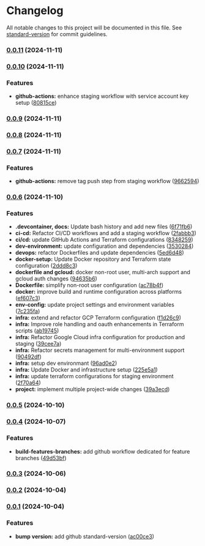 # Changelog

All notable changes to this project will be documented in this file. See [standard-version](https://github.com/conventional-changelog/standard-version) for commit guidelines.

### [0.0.11](https://github.com/7d4b9/refactored-winner/compare/v0.0.10...v0.0.11) (2024-11-11)

### [0.0.10](https://github.com/7d4b9/refactored-winner/compare/v0.0.9...v0.0.10) (2024-11-11)


### Features

* **github-actions:** enhance staging workflow with service account key setup ([80815ce](https://github.com/7d4b9/refactored-winner/commit/80815cea1335c11ff3bad3b186638b09de64e400))

### [0.0.9](https://github.com/7d4b9/refactored-winner/compare/v0.0.8...v0.0.9) (2024-11-11)

### [0.0.8](https://github.com/7d4b9/refactored-winner/compare/v0.0.7...v0.0.8) (2024-11-11)

### [0.0.7](https://github.com/7d4b9/refactored-winner/compare/v0.0.6...v0.0.7) (2024-11-11)


### Features

* **github-actions:** remove tag push step from staging workflow ([9662594](https://github.com/7d4b9/refactored-winner/commit/9662594d720e5e376bb1cf8716b07b154032e213))

### [0.0.6](https://github.com/7d4b9/refactored-winner/compare/v0.0.5...v0.0.6) (2024-11-10)


### Features

* **.devcontainer, docs:** Update bash history and add new files ([6f71fb6](https://github.com/7d4b9/refactored-winner/commit/6f71fb6956995eba1c1b0b053951806986c2a67e))
* **ci-cd:** Refactor CI/CD workflows and add a staging workflow ([2fabbb3](https://github.com/7d4b9/refactored-winner/commit/2fabbb3b94cd8f1749cc852b3cdff0c7ff1d9acb))
* **ci/cd:** update GitHub Actions and Terraform configurations ([8348259](https://github.com/7d4b9/refactored-winner/commit/83482594a7b1617d223f3dc36c018ad933a0b40d))
* **dev-environment:** update configuration and dependencies ([3530284](https://github.com/7d4b9/refactored-winner/commit/3530284747725ae6328ce68a7ee41254b5548ed8))
* **devops:** refactor Dockerfiles and update dependencies ([5ed6d48](https://github.com/7d4b9/refactored-winner/commit/5ed6d489f107bff7da1b2d6078c0fb9627ec50ad))
* **docker-setup:** Update Docker repository and Terraform state configuration ([2ddd8c3](https://github.com/7d4b9/refactored-winner/commit/2ddd8c35b8696d7eb202398dce162707b2db7171))
* **dockerfile and gcloud:** docker non-root user, multi-arch support and gcloud auth changes ([94635b6](https://github.com/7d4b9/refactored-winner/commit/94635b6b8c470c41b3455359a88ebd8b6c97b0e4))
* **Dockerfile:** simplify non-root user configuration ([ac78b4f](https://github.com/7d4b9/refactored-winner/commit/ac78b4fb76390daed0e42f2b99fc7212cce6bdc0))
* **docker:** improve build and runtime configuration across platforms ([ef607c3](https://github.com/7d4b9/refactored-winner/commit/ef607c3ec15f4b5bfd8efb387dc62cfda20b1d67))
* **env-config:** update project settings and environment variables ([7c235fa](https://github.com/7d4b9/refactored-winner/commit/7c235faa756241e23f293420971bb67435301277))
* **infra:** extend and refactor GCP Terraform configuration ([f1d26c9](https://github.com/7d4b9/refactored-winner/commit/f1d26c96c062afe47b674df652c3da1d80f1b6ba))
* **infra:** Improve role handling and oauth enhancements in Terraform scripts ([ab19745](https://github.com/7d4b9/refactored-winner/commit/ab19745490d0f388d210da9d872a86cd68edf507))
* **infra:** Refactor Google Cloud infra configuration for production and staging ([39cee7a](https://github.com/7d4b9/refactored-winner/commit/39cee7a8458645f2c1310066758a9400808b97cb))
* **infra:** Refactor secrets management for multi-environment support ([90492df](https://github.com/7d4b9/refactored-winner/commit/90492df765d4cd544eaa541b6c5cb655f9f2ef22))
* **infra:** setup dev environmant ([96ad0e2](https://github.com/7d4b9/refactored-winner/commit/96ad0e2220dbfce017304ee6fdad38924c37a5cd))
* **infra:** Update Docker and infrastructure setup ([225e5a1](https://github.com/7d4b9/refactored-winner/commit/225e5a1356961f9cdcbf48a684e44ef727bc27e9))
* **infra:** update terraform configurations for staging environment ([2f70a64](https://github.com/7d4b9/refactored-winner/commit/2f70a6403823254759e42aace016a99b93821310))
* **project:** implement multiple project-wide changes ([39a3ecd](https://github.com/7d4b9/refactored-winner/commit/39a3ecdcad682cd3c1a89bc5f6c4a772e573f773))

### [0.0.5](https://github.com/7d4b9/refactored-winner/compare/v0.0.4...v0.0.5) (2024-10-10)

### [0.0.4](https://github.com/7d4b9/refactored-winner/compare/v0.0.3...v0.0.4) (2024-10-07)


### Features

* **build-features-branches:** add github workflow dedicated for feature branches ([49d53bf](https://github.com/7d4b9/refactored-winner/commit/49d53bff04fb76b1bbec686e1036724753e0c88d))

### [0.0.3](https://github.com/7d4b9/refactored-winner/compare/v0.0.2...v0.0.3) (2024-10-06)

### [0.0.2](https://github.com/7d4b9/refactored-winner/compare/v0.0.1...v0.0.2) (2024-10-04)

### [0.0.1](https://github.com/7d4b9/refactored-winner/compare/v0.0.0...v0.0.1) (2024-10-04)


### Features

* **bump version:** add github standard-version ([ac00ce3](https://github.com/7d4b9/refactored-winner/commit/ac00ce35a289d17c41d58c1ac7ccd580fbb4bf68))
